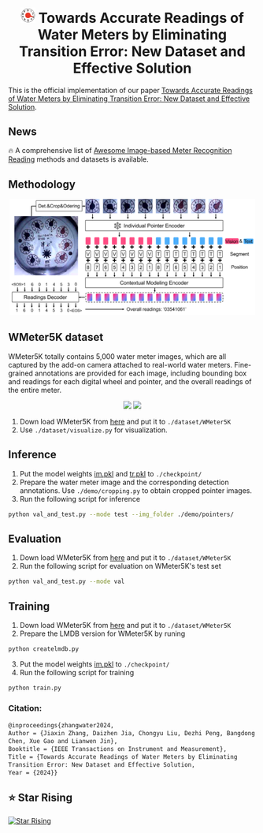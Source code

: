 
<div align=center>

# <img src="imgs/icon.png" width="30"/> Towards Accurate Readings of Water Meters by Eliminating Transition Error: New Dataset and Effective Solution

</div>


This is the official implementation of our paper [Towards Accurate Readings of Water Meters by Eliminating Transition Error: New Dataset and Effective Solution]().

## News 
🔥 A comprehensive list of [Awesome Image-based Meter Recognition Reading](https://github.com/ZZZHANG-jx/Awesome-Image-based-Meter-Recognition-Reading) methods and datasets is available.


## Methodology
<p align="center">
<img src="imgs/method.png" width="500">  
</p>


## WMeter5K dataset 
WMeter5K totally contains 5,000 water meter images, which are all captured by the add-on camera attached to real-world water meters. Fine-grained annotations are provided for each image, including bounding box and readings for each digital wheel and pointer, and the overall readings of the entire meter. 
<p align="center">
<img src="imgs/dataset1.png" width="300">  <img src="imgs/dataset2.png" width="450"> 
</p>

1. Down load WMeter5K from [here](https://1drv.ms/f/s!Ak15mSdV3Wy4ibBVkrDerbSXLaEH7Q?e=RUzERx) and put it to `./dataset/WMeter5K`
2. Use `./dataset/visualize.py` for visualization.

## Inference
1. Put the model weights [im.pkl](https://1drv.ms/f/s!Ak15mSdV3Wy4ibBVkrDerbSXLaEH7Q?e=RUzERx) and [tr.pkl](https://1drv.ms/f/s!Ak15mSdV3Wy4ibBVkrDerbSXLaEH7Q?e=RUzERx) to `./checkpoint/`
2. Prepare the water meter image and the corresponding detection annotations. Use `./demo/cropping.py` to obtain cropped pointer images.
3. Run the following script for inference
```bash 
python val_and_test.py --mode test --img_folder ./demo/pointers/
```

## Evaluation 
1. Down load WMeter5K from [here](https://1drv.ms/f/s!Ak15mSdV3Wy4ibBVkrDerbSXLaEH7Q?e=RUzERx) and put it to `./dataset/WMeter5K`
2. Run the following script for evaluation on WMeter5K's test set
```bash 
python val_and_test.py --mode val
```

## Training 
1. Down load WMeter5K from [here](https://1drv.ms/f/s!Ak15mSdV3Wy4ibBVkrDerbSXLaEH7Q?e=RUzERx) and put it to `./dataset/WMeter5K`
2. Prepare the LMDB version for WMeter5K by runing 
```bash 
python createlmdb.py
```
3. Put the model weights [im.pkl](https://1drv.ms/f/s!Ak15mSdV3Wy4ibBVkrDerbSXLaEH7Q?e=RUzERx) to `./checkpoint/`
4. Run the following script for training
```bash
python train.py
```

### Citation:
```
@inproceedings{zhangwater2024, 
Author = {Jiaxin Zhang, Daizhen Jia, Chongyu Liu, Dezhi Peng, Bangdong Chen, Xue Gao and Lianwen Jin}, 
Booktitle = {IEEE Transactions on Instrument and Measurement}, 
Title = {Towards Accurate Readings of Water Meters by Eliminating Transition Error: New Dataset and Effective Solution, 
Year = {2024}}   
```
## ⭐ Star Rising
[![Star Rising](https://api.star-history.com/svg?repos=ZZZHANG-jx/WMeter-Reader&type=Timeline)](https://star-history.com/#ZZZHANG-jx/WMeter-Reader&Timeline)
